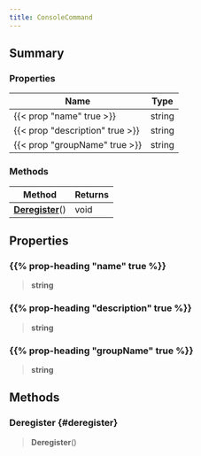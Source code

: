 ```yaml
---
title: ConsoleCommand
---
```


## Summary

### Properties

| Name | Type |
| ---- | ---- |
| {{< prop "name" true >}} | string |
| {{< prop "description" true >}} | string |
| {{< prop "groupName" true >}} | string |

### Methods

| Method | Returns |
| ------ | ------- |
| **[Deregister](#deregister)**() | void |

## Properties

### {{% prop-heading "name" true %}}

> **string**

### {{% prop-heading "description" true %}}

> **string**

### {{% prop-heading "groupName" true %}}

> **string**

## Methods

### Deregister {#deregister}

> **Deregister**()

